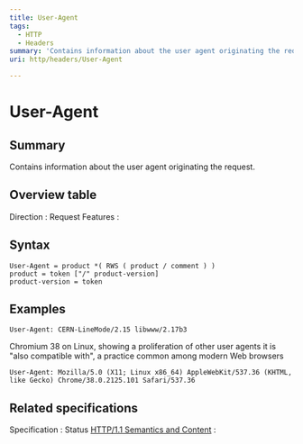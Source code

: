```yaml
---
title: User-Agent
tags:
  - HTTP
  - Headers
summary: 'Contains information about the user agent originating the request.'
uri: http/headers/User-Agent

---
```

# User-Agent

## Summary

Contains information about the user agent originating the request.

## Overview table

Direction
:   Request
Features
:

## Syntax

    User-Agent = product *( RWS ( product / comment ) )
    product = token ["/" product-version]
    product-version = token

## Examples

``` {.other}
User-Agent: CERN-LineMode/2.15 libwww/2.17b3
```

Chromium 38 on Linux, showing a proliferation of other user agents it is "also compatible with", a practice common among modern Web browsers

``` {.other}
User-Agent: Mozilla/5.0 (X11; Linux x86_64) AppleWebKit/537.36 (KHTML, like Gecko) Chrome/38.0.2125.101 Safari/537.36
```

## Related specifications

Specification
:   Status
[HTTP/1.1 Semantics and Content](http://tools.ietf.org/html/rfc7231#section-5.5.3)
:

